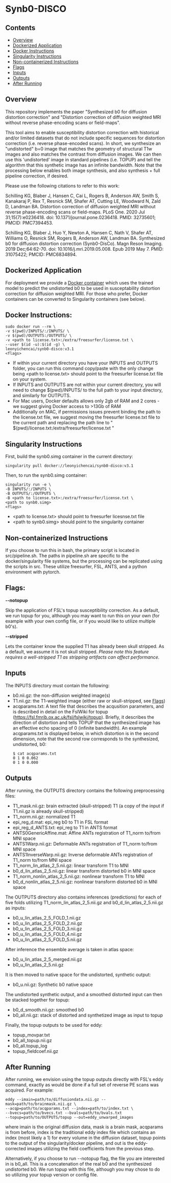 # Synb0-DISCO

## Contents

* [Overview](#overview)
* [Dockerized Application](#dockerized-application)
* [Docker Instructions](#docker-instructions)
* [Singularity Instructions](#singularity-instructions)
* [Non-containerized Instructions](#non-containerized-instructions)
* [Flags](#flags)
* [Inputs](#inputs)
* [Outputs](#outputs)
* [After Running](#after-running)

## Overview

This repository implements the paper "Synthesized b0 for diffusion distortion correction" and "Distortion correction of diffusion weighted MRI without reverse phase-encoding scans or field-maps". 

This tool aims to enable susceptibility distortion correction with historical and/or limited datasets that do not include specific sequences for distortion correction (i.e. reverse phase-encoded scans). In short, we synthesize an "undistorted" b=0 image that matches the geometry of structural T1w images and also matches the contrast from diffusion images. We can then use this 'undistorted' image in standard pipelines (i.e. TOPUP) and tell the algorithm that this synthetic image has an infinite bandwidth. Note that the processing below enables both image synthesis, and also synthesis + full pipeline correction, if desired. 

Please use the following citations to refer to this work:

Schilling KG, Blaber J, Hansen C, Cai L, Rogers B, Anderson AW, Smith S, Kanakaraj P, Rex T, Resnick SM, Shafer AT, Cutting LE, Woodward N, Zald D, Landman BA. Distortion correction of diffusion weighted MRI without reverse phase-encoding scans or field-maps. PLoS One. 2020 Jul 31;15(7):e0236418. doi: 10.1371/journal.pone.0236418. PMID: 32735601; PMCID: PMC7394453.

Schilling KG, Blaber J, Huo Y, Newton A, Hansen C, Nath V, Shafer AT, Williams O, Resnick SM, Rogers B, Anderson AW, Landman BA. Synthesized b0 for diffusion distortion correction (Synb0-DisCo). Magn Reson Imaging. 2019 Dec;64:62-70. doi: 10.1016/j.mri.2019.05.008. Epub 2019 May 7. PMID: 31075422; PMCID: PMC6834894.

## Dockerized Application

For deployment we provide a [Docker container](https://hub.docker.com/repository/docker/leonyichencai/synb0-disco) which uses the trained model to predict the undistorted b0 to be used in susceptability distortion correction for diffusion weighted MRI. For those who prefer, Docker containers can be converted to Singularity containers (see below).

## Docker Instructions:

```
sudo docker run --rm \
-v $(pwd)/INPUTS/:/INPUTS/ \
-v $(pwd)/OUTPUTS:/OUTPUTS/ \
-v <path to license.txt>:/extra/freesurfer/license.txt \
--user $(id -u):$(id -g) \
leonyichencai/synb0-disco:v3.1
<flags>
```

* If within your current directory you have your INPUTS and OUTPUTS folder, you can run this command copy/paste with the only change being \<path to license.txt\> should point to the freesurfer license.txt file on your system.
* If INPUTS and OUTPUTS are not within your current directory, you will need to change $(pwd)/INPUTS/ to the full path to your input directory, and similarly for OUTPUTS.
* For Mac users, Docker defaults allows only 2gb of RAM and 2 cores - we suggest giving Docker access to >13Gb of RAM 
* Additionally on MAC, if permissions issues prevent binding the path to the license.txt file, we suggest moving the freesurfer license.txt file to the current path and replacing the path line to " $(pwd)/license.txt:/extra/freesurfer/license.txt "

## Singularity Instructions

First, build the synb0.simg container in the current directory:

```
singularity pull docker://leonyichencai/synb0-disco:v3.1
```

Then, to run the synb0.simg container:

```
singularity run -e \
-B INPUTS/:/INPUTS \
-B OUTPUTS/:/OUTPUTS \
-B <path to license.txt>:/extra/freesurfer/license.txt \
<path to synb0.simg>
<flags>
```

* \<path to license.txt\> should point to freesurfer licesnse.txt file
* \<path to synb0.simg\> should point to the singularity container 

## Non-containerized Instructions

If you choose to run this in bash, the primary script is located in src/pipeline.sh. The paths in pipeline.sh are specific to the docker/singularity file
systems, but the processing can be replicated using the scripts in src. These utilize freesurfer, FSL, ANTS, and a python environment with pytorch.

## Flags:

**--notopup**

Skip the application of FSL's topup susceptibility correction. As a default, we run topup for you, although you may want to run this on your own (for example with your own config file, or if you would like to utilize multiple b0's).

**--stripped**

Lets the container know the supplied T1 has already been skull stripped. As a default, we assume it is not skull stripped. *Please note this feature requires a well-stripped T1 as stripping artifacts can affect performance.*

## Inputs

The INPUTS directory must contain the following:
* b0.nii.gz: the non-diffusion weighted image(s)
* T1.nii.gz: the T1-weighted image (either raw or skull-stripped, see [Flags](#flags))
* acqparams.txt: A text file that describes the acqusition parameters, and is described in detail on the FslWiki for topup (https://fsl.fmrib.ox.ac.uk/fsl/fslwiki/topup). Briefly,
it describes the direction of distortion and tells TOPUP that the synthesized image has an effective echo spacing of 0 (infinite bandwidth). An example acqparams.txt is
displayed below, in which distortion is in the second dimension, note that the second row corresponds to the synthesized, undistorted, b0:
    ```
    $ cat acqparams.txt 
    0 1 0 0.062
    0 1 0 0.000
    ```

## Outputs

After running, the OUTPUTS directory contains the following preprocessing files:

* T1_mask.nii.gz: brain extracted (skull-stripped) T1 (a copy of the input if T1.nii.gz is already skull-stripped)
* T1_norm.nii.gz: normalized T1
* epi_reg_d.mat: epi_reg b0 to T1 in FSL format
* epi_reg_d_ANTS.txt: epi_reg to T1 in ANTS format
* ANTS0GenericAffine.mat: Affine ANTs registration of T1_norm to/from MNI space
* ANTS1Warp.nii.gz: Deformable ANTs registration of T1_norm to/from MNI space  
* ANTS1InverseWarp.nii.gz: Inverse deformable ANTs registration of T1_norm to/from MNI space  
* T1_norm_lin_atlas_2_5.nii.gz: linear transform T1 to MNI   
* b0_d_lin_atlas_2_5.nii.gz: linear transform distorted b0 in MNI space   
* T1_norm_nonlin_atlas_2_5.nii.gz: nonlinear transform T1 to MNI   
* b0_d_nonlin_atlas_2_5.nii.gz: nonlinear transform distorted b0 in MNI space  

The OUTPUTS directory also contains inferences (predictions) for each of five folds utilizing T1_norm_lin_atlas_2_5.nii.gz and b0_d_lin_atlas_2_5.nii.gz as inputs:

* b0_u_lin_atlas_2_5_FOLD_1.nii.gz  
* b0_u_lin_atlas_2_5_FOLD_2.nii.gz  
* b0_u_lin_atlas_2_5_FOLD_3.nii.gz  
* b0_u_lin_atlas_2_5_FOLD_4.nii.gz  
* b0_u_lin_atlas_2_5_FOLD_5.nii.gz  

After inference the ensemble average is taken in atlas space:

* b0_u_lin_atlas_2_5_merged.nii.gz  
* b0_u_lin_atlas_2_5.nii.gz         

It is then moved to native space for the undistorted, synthetic output:

* b0_u.nii.gz: Synthetic b0 native space                      

The undistorted synthetic output, and a smoothed distorted input can then be stacked together for topup:

* b0_d_smooth.nii.gz: smoothed b0
* b0_all.nii.gz: stack of distorted and synthetized image as input to topup        

Finally, the topup outputs to be used for eddy:

* topup_movpar.txt
* b0_all_topup.nii.gz
* b0_all.topup_log         
* topup_fieldcoef.nii.gz


## After Running

After running, we envision using the topup outputs directly with FSL's eddy command, exactly as would be done if a full set of reverse PE scans was acquired. For example:

```
eddy --imain=path/to/diffusiondata.nii.gz --mask=path/to/brainmask.nii.gz \
--acqp=path/to/acqparams.txt --index=path/to/index.txt \
--bvecs=path/to/bvecs.txt --bvals=path/to/bvals.txt 
--topup=path/to/OUTPUTS/topup --out=eddy_unwarped_images
```

where imain is the original diffusion data, mask is a brain mask, acqparams is from before, index is the traditional eddy index file which contains an index (most likely a 1) for every volume in the diffusion dataset, topup points to the output of the singularity/docker pipeline, and out is the eddy-corrected images utilizing the field coefficients from the previous step.

Alternatively, if you choose to run --notopup flag, the file you are interested in is b0_all. This is a concatenation of the real b0 and the synthesized undistorted b0. We run topup with this file, although you may chose to do so utilizing your topup version or config file. 
